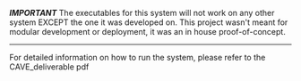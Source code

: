 ***IMPORTANT***
The executables for this system will not work on any other system EXCEPT the one it was developed on.
This project wasn't meant for modular development or deployment, it was an in house proof-of-concept.
***************

For detailed information on how to run the system, please refer to the CAVE_deliverable pdf
